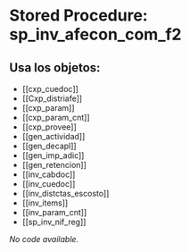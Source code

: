 # Stored Procedure: sp_inv_afecon_com_f2

## Usa los objetos:
- [[cxp_cuedoc]]
- [[Cxp_distriafe]]
- [[cxp_param]]
- [[cxp_param_cnt]]
- [[cxp_provee]]
- [[gen_actividad]]
- [[gen_decapl]]
- [[gen_imp_adic]]
- [[gen_retencion]]
- [[inv_cabdoc]]
- [[inv_cuedoc]]
- [[inv_distctas_escosto]]
- [[inv_items]]
- [[inv_param_cnt]]
- [[sp_inv_nif_reg]]

*No code available.*
